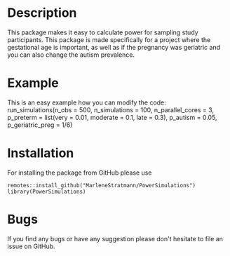 # Description
This package makes it easy to calculate power for sampling study participants. This package is made specifically for a project where the gestational age is important, as well as if the pregnancy was geriatric and you can also change the autism prevalence.

# Example
This is an easy example how you can modify the code:
run_simulations(n_obs = 500, n_simulations = 100, n_parallel_cores = 3,
                p_preterm = list(very = 0.01, moderate = 0.1, late = 0.3),
                p_autism = 0.05,
                p_geriatric_preg = 1/6)

# Installation
For installing the package from GitHub please use

```
remotes::install_github("MarleneStratmann/PowerSimulations")
library(PowerSimulations)
```

# Bugs
If you find any bugs or have any suggestion please don't hesitate to file an issue on GitHub.
